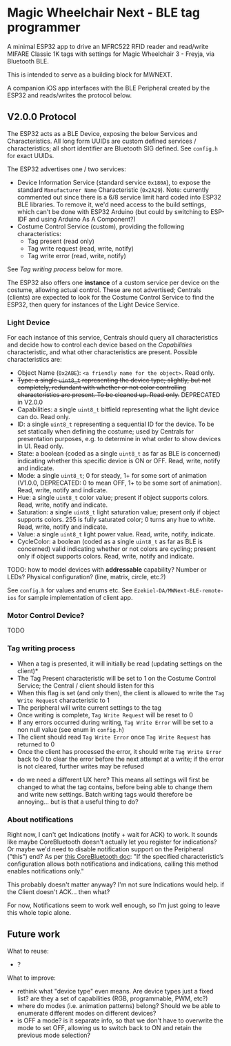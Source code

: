 # Magic Wheelchair Next - BLE tag programmer

A minimal ESP32 app to drive an MFRC522 RFID reader and read/write MIFARE Classic 1K tags with settings for Magic Wheelchair 3 - Freyja, via Bluetooth BLE.

This is intended to serve as a building block for MWNEXT.

A companion iOS app interfaces with the BLE Peripheral created by the ESP32 and reads/writes the protocol below.


## V2.0.0 Protocol
The ESP32 acts as a BLE Device, exposing the below Services and Characteristics. All long form UUIDs are custom defined services / characteristics; all short identifier are Bluetooth SIG defined. See `config.h` for exact UUIDs.

The ESP32 advertises one / two services:
- Device Information Service (standard service `0x180A`), to expose the standard `Manufacturer Name` Characteristic (`0x2A29`). Note: currently commented out since there is a 6/8 service limit hard coded into ESP32 BLE libraries. To remove it, we'd need access to the build settings, which can't be done with ESP32 Arduino (but could by switching to ESP-IDF and using Arduino As A Component?)
- Costume Control Service (custom), providing the following characteristics:
  - Tag present (read only)
  - Tag write request (read, write, notify)
  - Tag write error (read, write, notify)

See _Tag writing process_ below for more.


The ESP32 also offers one **instance** of a custom service per device on the costume, allowing actual control. These are not advertised; Centrals (clients) are expected to look for the Costume Control Service to find the ESP32, then query for instances of the Light Device Service.

### Light Device

For each instance of this service, Centrals should query all characteristics and decide how to control each device based on the _Capabilities_ characteristic, and what other characteristics are present. Possible characteristics are:
  - Object Name (`0x2ABE`): `<a friendly name for the object>`. Read only.
  - ~~Type: a single `uint8_t` representing the device type; slightly, but not completely, redundant with whether or not color controlling characteristics are present. To be cleaned up. Read only.~~ DEPRECATED in V2.0.0
  - Capabilities: a single `uint8_t` bitfield representing what the light device can do. Read only.
  - ID: a single `uint8_t` representing a sequential ID for the device. To be set statically when defining the costume; used by Centrals for presentation purposes, e.g. to determine in what order to show devices in UI. Read only.
  - State: a boolean (coded as a single `uint8_t` as far as BLE is concerned) indicating whether this specific device is ON or OFF. Read, write, notify and indicate.
  - Mode: a single `uint8_t`; 0 for steady, 1+ for some sort of animation (V1.0.0, DEPRECATED: 0 to mean OFF, 1+ to be some sort of animation). Read, write, notify and indicate.
  - Hue: a single `uint8_t` color value; present if object supports colors. Read, write, notify and indicate.
  - Saturation: a single `uint8_t` light saturation value; present only if object supports colors. 255 is fully saturated color; 0 turns any hue to white. Read, write, notify and indicate.
  - Value: a single `uint8_t` light power value. Read, write, notify, indicate.
  - CycleColor: a boolean (coded as a single `uint8_t` as far as BLE is concerned) valid indicating whether or not colors are cycling; present only if object supports colors.  Read, write, notify and indicate.


TODO: how to model devices with __addressable__ capability? Number or LEDs? Physical configuration? (line, matrix, circle, etc.?)


See `config.h` for values and enums etc. See `Ezekiel-DA/MWNext-BLE-remote-ios` for sample implementation of client app.

### Motor Control Device?
TODO

### Tag writing process
- When a tag is presented, it will initially be read (updating settings on the client)*
- The Tag Present characteristic will be set to 1 on the Costume Control Service; the Central / client should listen for this
- When this flag is set (and only then), the client is allowed to write the `Tag Write Request` characteristic to 1
- The peripheral will write current settings to the tag
- Once writing is complete, `Tag Write Request` will be reset to 0
- If any errors occurred during writing, `Tag Write Error` will be set to a non null value (see enum in `config.h`)
- The client should read `Tag Write Error` once  `Tag Write Request` has returned to 0
- Once the client has processed the error, it should write `Tag Write Error` back to 0 to clear the error before the next attempt at a write; if the error is not cleared, further writes may be refused


* do we need a different UX here? This means all settings will first be changed to what the tag contains, before being able to change them and write new settings. Batch writing tags would therefore be annoying... but is that a useful thing to do?

### About notifications
Right now, I can't get Indications (notify + wait for ACK) to work. It sounds like maybe CoreBluetooth doesn't actually let you register for indications? Or maybe we'd need to disable notification support on the Peripheral ("this") end? As per [this CoreBluetooth doc](https://developer.apple.com/documentation/corebluetooth/cbperipheral/1518949-setnotifyvalue): "If the specified characteristic’s configuration allows both notifications and indications, calling this method enables notifications only."

This probably doesn't matter anyway? I'm not sure Indications would help. if the Client doesn't ACK... then what?

For now, Notifications seem to work well enough, so I'm just going to leave this whole topic alone.


## Future work
What to reuse:
- ?

What to improve:
- rethink what "device type" even means. Are device types just a fixed list? are they a set of capabilities (RGB, programmable, PWM, etc?)
- where do modes (i.e. animation patterns) belong? Should we be able to enumerate different modes on different devices?
- is OFF a mode? is it separate info, so that we don't have to overwrite the mode to set OFF, allowing us to switch back to ON and retain the previous mode selection?